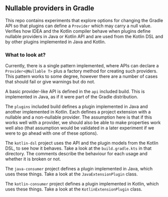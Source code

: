 
## Nullable providers in Gradle

This repo contains experiments that explore options for changing the Gradle API so that plugins can define a `Provider` 
which may carry a null value.
Verifies how IDEA and the Kotlin compiler behave when plugins define nullable providers in Java or Kotlin API and 
are used from the Kotlin DSL and by other plugins implemented in Java and Kotlin.

### What to look at?

Currently, there is a single pattern implemented, where APIs can declare a `Provider<@Nullable T>` plus a factory method
for creating such providers. 
This pattern works to some degree, however there are a number of cases that should fail or give warnings but do not.

A basic provider-like API is defined in the `api` included build. This is implemented in Java, as if it were part of the Gradle
distribution. 

The `plugins` included build defines a plugin implemented in Java and another implemented in Kotlin. Each defines a project
extension with a nullable and a non-nullable provider. The assumption here is that if this works well with a provider,
we should also be able to make properties work well also (that assumption would be validated in a later experiment if we
were to go ahead with one of these options).

The `kotlin-dsl` project uses the API and the plugin models from the Kotlin DSL, to see how it behaves. Take a look at the
`build.gradle.kts` in that directory. The comments describe the behaviour for each usage and whether it is broken or not.

The `java-consumer` project defines a plugin implemented in Java, which uses these things. Take a look at the 
`JavaExtensionPlugin` class.

The `kotlin-consumer` project defines a plugin implemented in Kotlin, which uses these things. Take a look at the
`KotlinExtensionPlugin` class.
